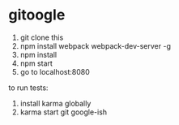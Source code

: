 # gitoogle
1. git clone this
2. npm install webpack webpack-dev-server -g
3. npm install
4. npm start
5. go to localhost:8080

to run tests:
1. install karma globally
2. karma start
git google-ish
